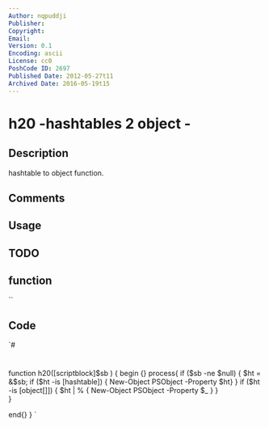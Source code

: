 ```yaml
---
Author: nqpuddji
Publisher: 
Copyright: 
Email: 
Version: 0.1
Encoding: ascii
License: cc0
PoshCode ID: 2697
Published Date: 2012-05-27t11
Archived Date: 2016-05-19t15
---
```


# h20 -hashtables 2 object - 

## Description

hashtable to object function.

## Comments



## Usage



## TODO



## function

``

## Code

`#
 #
 function h20([scriptblock]$sb )
 {
  begin {}
  process{ if ($sb -ne $null)
                 {
                   $ht = &$sb;
                   if ($ht -is [hashtable])
                     {
                         New-Object PSObject -Property $ht}
                     }
                   if ($ht -is [object[]])
                     {
                     $ht | % { New-Object PSObject -Property $_ }
                     }  
                 }
             
  end{}
 }
`

